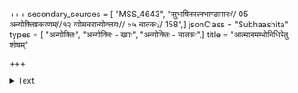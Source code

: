 +++
secondary_sources = [ "MSS_4643", "सुभाषितरत्नभाण्डागारः// 05 अन्योक्तिप्रकरणम्//१२ व्योमचरान्योक्तयः// ०५ चातकः// 158",]
jsonClass = "Subhaashita"
types = [ "अन्योक्तिः", "अन्योक्तिः - खगः", "अन्योक्तिः - चातकः",]
title = "आत्मानमम्भोनिधिरेतु शोषम्"

+++

<details><summary>Text</summary>

आत्मानमम्भोनिधिरेतु शोषं ब्रह्माण्डमासिञ्चतु वा तरङ्गैः।  
नास्ति क्षतिर्नोपचितः कदापि पयोदवृत्तेः खलु चातकस्य॥
</details>
